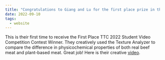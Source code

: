```yaml
---
title: "Congratulations to Giang and Lu for the first place prize in the video competition held by Texture Technologies"
date: 2022-09-10
tags:
  - website
---
```


This is their first time to receive the First Place TTC 2022 Student
Video Competition Contest Winner. They creatively used the Texture Analyzer
to compare the difference in physicochemical properties of both real beef meat
and plant-based meat. Great job!
Here is their creative [video](https://www.youtube.com/watch?v=uyZuR6XLGLo).
